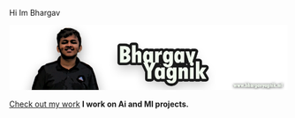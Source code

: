 Hi Im Bhargav

![](img/bcy.png)

[Check out my work](www.bhargavyagnik.ml)
**I work on Ai and Ml projects.**
